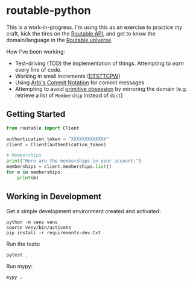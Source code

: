 # routable-python

This is a work-in-progress. I'm using this as an exercise to practice my craft, kick the tires on the [Routable API](https://developers.routable.com/docs), and get to know the domain/language in the [Routable universe](https://apidocs.routable.com/). 

How I've been working:

- Test-driving (TDD) the implementation of things. Attempting to _earn_ every line of code.
- Working in small increments ([DTSTTCPW](http://c2.com/xp/DoTheSimplestThingThatCouldPossiblyWork.html))
- Using [Arlo's Commit Notation](https://github.com/RefactoringCombos/ArlosCommitNotation) for commit messages
- Attempting to avoid [primitive obsession](https://wiki.c2.com/?PrimitiveObsession) by mirroring the domain (e.g. retrieve a list of `Membership` instead of `dict`)

## Getting Started

```python
from routable import Client

authentication_token = "XXXXXXXXXXXXX"
client = Client(authentication_token)

# Memberships
print("Here are the memberships in your account:")
memberships = client.memberships.list()
for m in memberships:
    print(m)

```

## Working in Development

Get a simple development environment created and activated:

```shell
python -m venv venv
source venv/bin/activate
pip install -r requirements-dev.txt
```

Run the tests:

```shell
pytest .
```

Run mypy:

```shell
mypy .
```